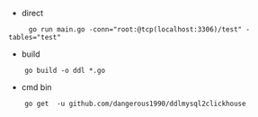 
- direct
```
     go run main.go -conn="root:@tcp(localhost:3306)/test" -tables="test"
```

- build 
```
    go build -o ddl *.go
```

- cmd bin
```
    go get  -u github.com/dangerous1990/ddlmysql2clickhouse
```

